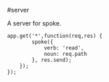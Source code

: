 #server

A server for spoke.

	app.get('*',function(req,res) {
			spoke({
				verb: 'read',
				noun: req.path
			}, res.send);
		});
	});
